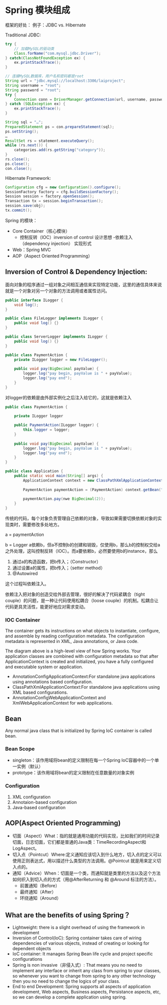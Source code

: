 # Spring 模块组成
框架的好处：
例子：JDBC vs. Hibernate 

Traditional JDBC:
```java
try {
	// 加载MySQL的驱动类
	Class.forName("com.mysql.jdbc.Driver");
} catch(ClassNotFoundException ex) {
	ex.printStackTrace();
}

// 连接MySQL数据库，用户名和密码都是root
String url = "jdbc.mysql://localhost:3306/laiproject";
String username = "root";
String password = "root";
try {
	Connection conn = DriverManager.getConnection(url, username, password);
} catch (SQLException ex) {
	ex.printStackTrace();
}

String sql = "…";
PreparedStatement ps = con.prepareStatement(sql);
ps.setString();
…
ResultSet rs = statement.executeQuery();
while (rs.next()) {
	categories.add(rs.getString("category"));
}
rs.close();
ps.close();
con.close();
```

Hibernate Framework:
```java
Configuration cfg = new Configuration().configure();
SessionFactory factory = cfg.buildSessionFactory();
Session session = factory.openSession();
Transaction tx = session.beginTransaction();
session.save(obj);
tx.commit();
```

Spring 的模块：
- Core Container（核心模块）
	- 控制反转（IOC）inversion of control   设计思想
	-依赖注入（dependency injection）     实现形式
- Web：Spring MVC
- AOP（Aspect Oriented Programming）

## Inversion of Control & Dependency Injection:
面向对象的程序通过一组对象之间相互通信来实现特定功能，这里的通信具体来说就是一个对象对另一个对象的方法调用或者属性访问。
```java
public interface ILogger {
	void log();
}

public class FileLogger implements ILogger {
	public void log() {}
} 

public class ServerLogger implements ILogger {
	public void log() {}
}

public class PaymentAction {
	private ILogger logger = new FileLogger();
	
	public void pay(BigDecimal payValue) {
		logger.log("pay begin, payValue is " + payValue);
		logger.log("pay end");
	}
}
```

对logger的依赖是由外部实例化之后注入给它的，这就是依赖注入
```java
public class PaymentAction {

	private ILogger logger
	
	public PaymentAction(ILogger logger) {
		this.logger = logger;
	}
	
	public void pay(BigDecimal payValue) {
		logger.log("pay begin, payValue is " + payValue);
		logger.log("pay end");
	}
}

public class Application {
	public static void main(String[] args) {
		ApplicationContext context = new ClassPathXmlApplicationContext("definition.xml");
		
		PaymentAction paymentAction = (PaymentAction) context.getBean("paymentAction");
		
		paymentAction.pay(nwe BigDecimal(2));
	}
}
```

传统的代码，每个对象负责管理自己依赖的对象，导致如果需要切换依赖对象的实现类时，需要修改多处地方。

a = paymentAction 

b = Logger
a依赖b，但a不控制b的创建和销毁，仅使用b，那么b的控制权交给a之外处理，这叫控制反转（IOC）。而a要依赖b，必然要使用b的instance，那么
1. 通过a的构造函数，把b传入；（Constructor）
2. 通过设置a的属性，把b传入；（setter method）
3. @Autowired 

这个过程叫依赖注入。

依赖注入把对象的创造交给外部去管理，很好的解决了代码紧耦合（tight couple）的问题，是一种让代码使用松耦合（loose couple）的机制。松耦合让代码更具灵活性，能更好地应对需求变动。

### IOC Container 
The container gets its instructions on what objects to instantiate, configure, and assemble by reading configuration metadata. The configuration metadata is represented in XML, Java annotations, or Java code.

The diagram above is a high-level view of how Spring works. Your application classes are combined with configuration metadata so that after ApplicationContext is created and initialized, you have a fully configured and executable system or application.
- AnnotationConfigApplicationContext:For standalone java applications using annotations based configuration.
- ClassPathXmlApplicationContext:For standalone java applications using XML based configurations.
- AnnotationConfigWebApplicationContext and XmlWebApplicationContext for web applications.

## Bean
Any normal java class that is initialized by Spring IoC container is called bean.

### Bean Scope
- singleton：该作用域将bean的定义限制在每一个Spring IoC容器中的一个单一实例（默认）
- prototype：该作用域将bean的定义限制在任意数量的对象实例

### Configuration 
1. XML configuration 
2. Annotaion-based configuration 
3. Java-based configuration 


## AOP(Aspect Oriented Programming)
- 切面（Aspect）What：指的就是通用功能的代码实现，比如我们的时间记录切面，日志切面，它们都是普通的Java类：TimeRecordingAspect和LogAspect。
- 切入点（Pointcut）Where:定义通知应该切入到什么地方，切入点的定义可以使用正则表达式，用以描述什么类型的方法调用。@Pointcut 就是用来定义切入点的。
- 通知（Advice）When：切面是一个类，而通知就是类里的方法以及这个方法如何织入到切入点的方式（用@AfterReturning 和 @Around 标注的方法）。
	- 前置通知（Before）
	- 最终通知（After）
	- 环绕通知（Around）
	
## What are the benefits of using Spring？
- Lightweight: there is a slight overhead of using the framework in development 
- Inversion of Control(IoC): Spring container takes care of wiring dependencies of various objects, instead of creating or looking for dependent objects
- IoC container: It manages Spring Bean life cycle and project specific configurations
- Spring is non invasive（非侵入式）: That means you no need to implement any interface or inherit any class from spring to your classes, so whenever you want to change from spring to any other technology then you no need to change the logics of your class.
- End to end Development: Spring supports all aspects of application development, Web aspects, Business aspects, Persistance aspects, etc, so we can develop a complete application using spring.








